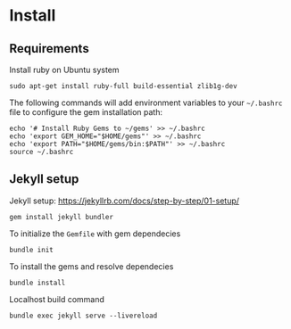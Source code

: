# Install

## Requirements
Install ruby on Ubuntu system
```shell
sudo apt-get install ruby-full build-essential zlib1g-dev
```

The following commands will add environment variables to your `~/.bashrc` file to configure the gem installation path:
```shell
echo '# Install Ruby Gems to ~/gems' >> ~/.bashrc
echo 'export GEM_HOME="$HOME/gems"' >> ~/.bashrc
echo 'export PATH="$HOME/gems/bin:$PATH"' >> ~/.bashrc
source ~/.bashrc
```

## Jekyll setup
Jekyll setup: https://jekyllrb.com/docs/step-by-step/01-setup/

```shell
gem install jekyll bundler
```

To initialize the `Gemfile` with gem dependecies
```shell
bundle init
```

To install the gems and resolve dependecies
```shell
bundle install
```

Localhost build command
```shell
bundle exec jekyll serve --livereload
```
